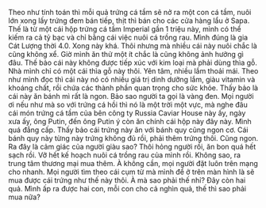 Theo như tính toán thì mỗi quả trứng cá tầm sẽ nở ra một con cá tầm, nuôi lớn xong lấy trứng đem bán tiếp, thịt thì bán cho các cửa hàng lẩu ở Sapa. Thế là từ một cái hộp trứng cá tầm Imperial gần 1 triệu này, mình có thể kiếm ra cả tỷ bạc và chỉ bằng cái việc nuôi cá trồng rau. Mình đúng là gia Cát Lượng thời 4.0. Xong này khá. Thôi nhưng mà nhiều cái này nuôi chắc là cũng không xể. Giờ mình ăn thử một ít chắc là cũng không ảnh hưởng gì đâu. Thế bảo cái này không được tiếp xúc với kim loại mà phải dùng thìa gỗ. Nhà mình chỉ có một cái thìa gỗ này thôi. Yên tâm, nhiều lắm thoải mái. Theo như mình đọc thì cái này nó có nhiều giá trị dinh dưỡng lắm, giàu vitamin và khoáng chất, rồi chứa các thành phần quan trọng cho sức khỏe. Thấy bảo là cái này ăn bánh mì rất là ngon. Bảo sao người ta gọi là vàng đen. Mọi người ơi nếu như mà so với trứng cá hồi thì nó là một trời một vực, mà nghe đâu cái món trứng cá tầm của bên công ty Russia Caviar House này ấy, ngày xưa ấy, ông Putin, đến ông Putin ý còn ăn chính cái hộp này đây này. Mình quá đẳng cấp. Thấy bảo cái trứng này ăn với bánh quy cũng ngon cơ. Cái bánh quy này từng này trứng không đủ rồi, phải thêm trứng thôi. Cũng ngon. Ra đây là cảm giác của người giàu sao? Thôi hỏng người rồi, ăn bon quá hết sạch rồi. Vỡ hết kế hoạch nuôi cá trồng rau của mình rồi. Không sao, ra trung tâm thương mại mua thêm. À không cần, mọi người đặt luôn trên mạng cho nhanh. Mọi người tìm theo cái cụm từ mà mình để ở trên màn hình là sẽ mua được cái trứng như thế này thôi. À mà sao phải thế nhỉ? Đây còn hai quả. Mình ấp ra được hai con, mỗi con cho cả nghìn quả, thế thì sao phải mua nữa?